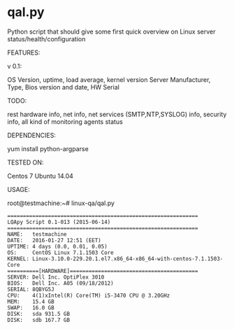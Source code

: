# qal.py

Python script that should give some first quick overview on Linux server status/health/configuration

FEATURES:

v 0.1: 

OS Version, uptime, load average, kernel version
Server Manufacturer, Type, Bios version and date, HW Serial

TODO:

rest hardware info, net info, net services (SMTP,NTP,SYSLOG) info, security info, all kind of monitoring agents status

DEPENDENCIES:

yum install python-argparse

TESTED ON:

Centos 7
Ubuntu 14.04


USAGE:

root@testmachine:~# linux-qa/qal.py
```    
=============================================================
LQApy Script 0.1-013 (2015-06-14)
=============================================================
NAME:   testmachine
DATE:   2016-01-27 12:51 (EET)
UPTIME: 4 days (0.0, 0.01, 0.05)
OS:     CentOS Linux 7.1.1503 Core
KERNEL: Linux-3.10.0-229.20.1.el7.x86_64-x86_64-with-centos-7.1.1503-Core
==========[HARDWARE]=========================================
SERVER: Dell Inc. OptiPlex 3010
BIOS:   Dell Inc. A05 (09/18/2012)
SERIAL: 8QBYG5J
CPU:    4(1)xIntel(R) Core(TM) i5-3470 CPU @ 3.20GHz
MEM:    15.4 GB
SWAP:   16.0 GB
DISK:   sda 931.5 GB
DISK:   sdb 167.7 GB

```
    

